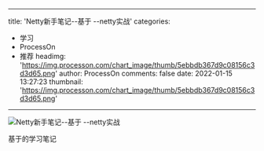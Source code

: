 
---
title: 'Netty新手笔记--基于 --netty实战'
categories: 
 - 学习
 - ProcessOn
 - 推荐
headimg: 'https://img.processon.com/chart_image/thumb/5ebbdb367d9c08156c3d3d65.png'
author: ProcessOn
comments: false
date: 2022-01-15 13:27:23
thumbnail: 'https://img.processon.com/chart_image/thumb/5ebbdb367d9c08156c3d3d65.png'
---

<div>   
<img class="thumb" alt="Netty新手笔记--基于 --netty实战" src="https://img.processon.com/chart_image/thumb/5ebbdb367d9c08156c3d3d65.png" referrerpolicy="no-referrer">
<p>基于<netty实战>的学习笔记</netty实战></p>  
</div>
            